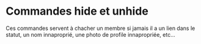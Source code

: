 # Commandes hide et unhide

Ces commandes servent à chacher un membre si jamais il a un lien dans le statut, un nom innaproprié, une photo de profile innapropriée, etc...
